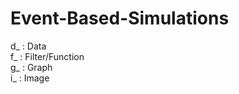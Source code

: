 # Event-Based-Simulations
d_  :  Data  <br />
f_  :  Filter/Function  <br />
g_  :  Graph  <br />
i_  :  Image  <br />
